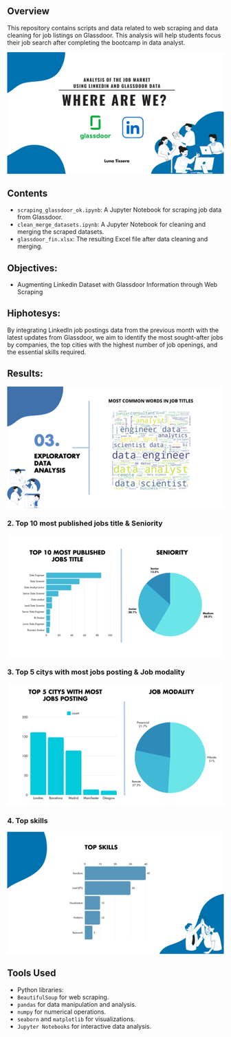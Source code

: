 ## Overview
This repository contains scripts and data related to web scraping and data cleaning for job listings on Glassdoor.
This analysis will help students focus their job search after completing the bootcamp in data analyst.

![Portada](img/portada.png)

## Contents
- `scraping_glassdoor_ok.ipynb`: A Jupyter Notebook for scraping job data from Glassdoor.
- `clean_merge_datasets.ipynb`: A Jupyter Notebook for cleaning and merging the scraped datasets.
- `glassdoor_fin.xlsx`: The resulting Excel file after data cleaning and merging.

## Objectives:
- Augmenting Linkedin Dataset with Glassdoor Information through Web Scraping

## Hiphotesys:
By integrating LinkedIn job postings data from the previous month with the latest updates from Glassdoor, we aim to identify the most sought-after jobs by companies, the top cities with the highest number of job openings, and the essential skills required. 


## Results: 
![1](img/1.png)

### 2. Top 10 most published jobs title & Seniority
![2](img/2.png)

### 3. Top 5 citys with most jobs  posting & Job modality
![3](img/3.png)

### 4. Top skills
![4](img/4.png)

## Tools Used
- Python libraries:
- `BeautifulSoup` for web scraping.
- `pandas` for data manipulation and analysis.
- `numpy` for numerical operations.
- `seaborn` and `matplotlib` for visualizations.
- `Jupyter Notebooks` for interactive data analysis.



